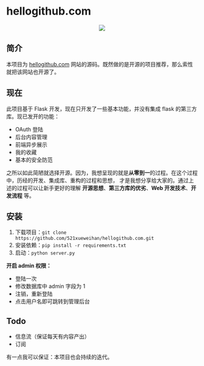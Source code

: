 # hellogithub.com
<p align="center">
  <img src="https://github.com/521xueweihan/hellogithub.com/blob/master/hellogithub.gif">
</p>

## 简介
本项目为 [hellogithub.com](https://hellogithub.com) 网站的源码。既然做的是开源的项目推荐，那么索性就把该网站也开源了。

## 现在
此项目基于 Flask 开发，现在只开发了一些基本功能，并没有集成 flask 的第三方库。现已发开的功能：
- OAuth 登陆
- 后台内容管理
- 前端异步展示
- 我的收藏
- 基本的安全防范

之所以如此简陋就选择开源。因为，我想呈现的就是**从零到一**的过程。在这个过程中，历经的开发、集成库、重构的过程和思想，
才是我想分享给大家的。通过上述的过程可以让新手更好的理解 **开源思想**、**第三方库的优劣**、**Web 开发技术**、**开发流程** 等。

## 安装
1. 下载项目：`git clone https://github.com/521xueweihan/hellogithub.com.git`
2. 安装依赖：`pip install -r requirements.txt`
3. 启动：`python server.py`

**开启 admin 权限：**
- 登陆一次
- 修改数据库中 admin 字段为 1
- 注销，重新登陆
- 点击用户名即可跳转到管理后台


## Todo
- 信息流（保证每天有内容产出）
- 订阅

有一点我可以保证：本项目也会持续的迭代。
